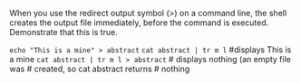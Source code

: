When you use the redirect output symbol (>) on a command line, 
the shell creates the output file immediately, 
before the command is executed. Demonstrate that this is true.

`echo "This is a mine" > abstract`
`cat abstract | tr m l` #displays This is a mine
`cat abstract | tr m l > abstract` # displays nothing (an empty file was
                                   # created, so cat abstract returns
                                   # nothing
